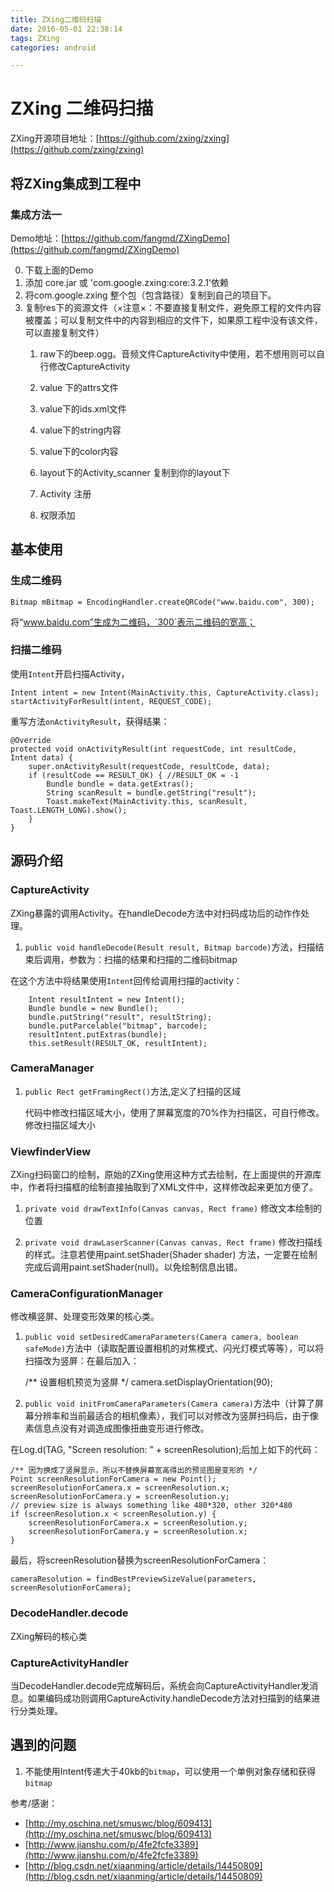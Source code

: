 ```yaml
---
title: ZXing二维码扫描
date: 2016-05-01 22:38:14
tags: ZXing
categories: android

---
```


# ZXing 二维码扫描

ZXing开源项目地址：[https://github.com/zxing/zxing](https://github.com/zxing/zxing)

## 将ZXing集成到工程中

### 集成方法一
Demo地址：[https://github.com/fangmd/ZXingDemo](https://github.com/fangmd/ZXingDemo)

0. 下载上面的Demo
1. 添加 core.jar 或 'com.google.zxing:core:3.2.1'依赖
2. 将com.google.zxing 整个包（包含路径）复制到自己的项目下。
3. 复制res下的资源文件（×注意×：不要直接复制文件，避免原工程的文件内容被覆盖；可以复制文件中的内容到相应的文件下，如果原工程中没有该文件，可以直接复制文件）
	1. raw下的beep.ogg。音频文件CaptureActivity中使用，若不想用则可以自行修改CaptureActivity
	2. value 下的attrs文件
	3. value下的ids.xml文件 
	4. value下的string内容
	5. value下的color内容
	4. layout下的Activity_scanner 复制到你的layout下
	5. Activity 注册

 		<activity android:name="com.google.zxing.activity.CaptureActivity" />
	6. 权限添加

		<uses-permission android:name="android.permission.VIBRATE" />  <!-- 震动权限 -->
		<uses-permission android:name="android.permission.CAMERA" />
		<uses-feature android:name="android.hardware.camera" />        <!-- 使用照相机权限 -->
		<uses-feature android:name="android.hardware.camera.autofocus" />   <!-- 自动聚焦权限 -->

<!--more-->


## 基本使用

### 生成二维码

	Bitmap mBitmap = EncodingHandler.createQRCode("www.baidu.com", 300);

将“www.baidu.com”生成为二维码，`300`表示二维码的宽高；

### 扫描二维码
使用`Intent`开启扫描Activity，

	Intent intent = new Intent(MainActivity.this, CaptureActivity.class);
	startActivityForResult(intent, REQUEST_CODE);

重写方法`onActivityResult`，获得结果：

	@Override
	protected void onActivityResult(int requestCode, int resultCode, Intent data) {
		super.onActivityResult(requestCode, resultCode, data);
		if (resultCode == RESULT_OK) { //RESULT_OK = -1
		    Bundle bundle = data.getExtras();
		    String scanResult = bundle.getString("result");
		    Toast.makeText(MainActivity.this, scanResult, Toast.LENGTH_LONG).show();
		}
	}


## 源码介绍

### CaptureActivity
ZXing暴露的调用Activity。在handleDecode方法中对扫码成功后的动作作处理。

1. `public void handleDecode(Result result, Bitmap barcode)`方法，扫描结束后调用，参数为：扫描的结果和扫描的二维码bitmap

在这个方法中将结果使用`Intent`回传给调用扫描的activity：

		Intent resultIntent = new Intent();
		Bundle bundle = new Bundle();
		bundle.putString("result", resultString);
		bundle.putParcelable("bitmap", barcode);
		resultIntent.putExtras(bundle);
		this.setResult(RESULT_OK, resultIntent);

### CameraManager
1. `public Rect getFramingRect()`方法,定义了扫描的区域

	代码中修改扫描区域大小，使用了屏幕宽度的70%作为扫描区，可自行修改。修改扫描区域大小

### ViewfinderView
ZXing扫码窗口的绘制，原始的ZXing使用这种方式去绘制，在上面提供的开源库中，作者将扫描框的绘制直接抽取到了XML文件中，这样修改起来更加方便了。

1. `private void drawTextInfo(Canvas canvas, Rect frame)`
修改文本绘制的位置

2. `private void drawLaserScanner(Canvas canvas, Rect frame)`
修改扫描线的样式。注意若使用paint.setShader(Shader shader) 方法，一定要在绘制完成后调用paint.setShader(null)。以免绘制信息出错。


### CameraConfigurationManager
修改横竖屏、处理变形效果的核心类。

1. `public void setDesiredCameraParameters(Camera camera, boolean safeMode)`方法中（读取配置设置相机的对焦模式、闪光灯模式等等），可以将扫描改为竖屏：在最后加入：

	/** 设置相机预览为竖屏 */
	camera.setDisplayOrientation(90);

2. `public void initFromCameraParameters(Camera camera)`方法中（计算了屏幕分辨率和当前最适合的相机像素），我们可以对修改为竖屏扫码后，由于像素信息点没有对调造成图像扭曲变形进行修改。

在Log.d(TAG, "Screen resolution: " + screenResolution);后加上如下的代码：

	/** 因为换成了竖屏显示，所以不替换屏幕宽高得出的预览图是变形的 */
	Point screenResolutionForCamera = new Point();
	screenResolutionForCamera.x = screenResolution.x;
	screenResolutionForCamera.y = screenResolution.y;
	// preview size is always something like 480*320, other 320*480
	if (screenResolution.x < screenResolution.y) {
	    screenResolutionForCamera.x = screenResolution.y;
	    screenResolutionForCamera.y = screenResolution.x;
	}	

最后，将screenResolution替换为screenResolutionForCamera：

	cameraResolution = findBestPreviewSizeValue(parameters, screenResolutionForCamera);


### DecodeHandler.decode
ZXing解码的核心类

### CaptureActivityHandler
当DecodeHandler.decode完成解码后，系统会向CaptureActivityHandler发消息。如果编码成功则调用CaptureActivity.handleDecode方法对扫描到的结果进行分类处理。


## 遇到的问题

1. 不能使用Intent传递大于40kb的`bitmap`，可以使用一个单例对象存储和获得`bitmap`



参考/感谢：
- [http://my.oschina.net/smuswc/blog/609413](http://my.oschina.net/smuswc/blog/609413)
- [http://www.jianshu.com/p/4fe2fcfe3389](http://www.jianshu.com/p/4fe2fcfe3389)
- [http://blog.csdn.net/xiaanming/article/details/14450809](http://blog.csdn.net/xiaanming/article/details/14450809)


